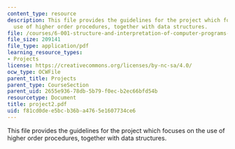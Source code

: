 ```yaml
---
content_type: resource
description: This file provides the guidelines for the project which focuses on the
  use of higher order procedures, together with data structures.
file: /courses/6-001-structure-and-interpretation-of-computer-programs-spring-2005/f81cd0dee5bcb36ba4765e1607734ce6_project2.pdf
file_size: 209141
file_type: application/pdf
learning_resource_types:
- Projects
license: https://creativecommons.org/licenses/by-nc-sa/4.0/
ocw_type: OCWFile
parent_title: Projects
parent_type: CourseSection
parent_uid: 2655e936-78db-5b79-f0ec-b2ec66bfd54b
resourcetype: Document
title: project2.pdf
uid: f81cd0de-e5bc-b36b-a476-5e1607734ce6
---
```

This file provides the guidelines for the project which focuses on the use of higher order procedures, together with data structures.